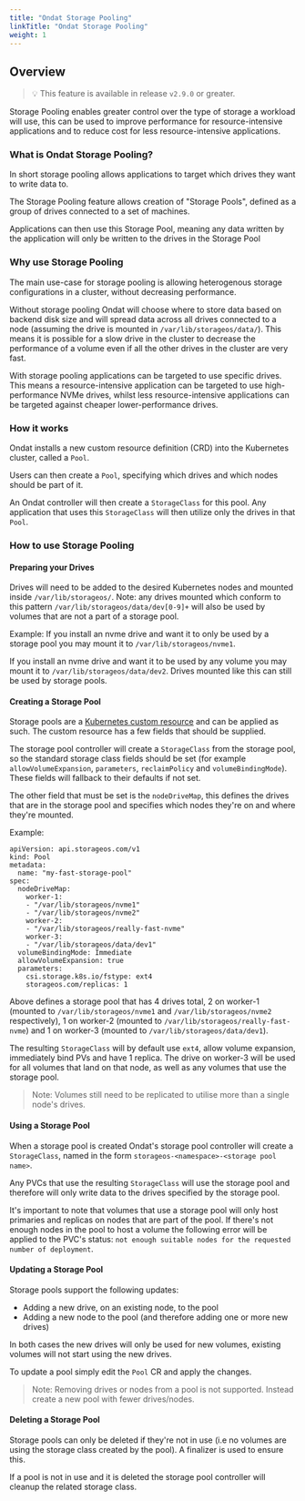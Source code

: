 ```yaml
---
title: "Ondat Storage Pooling"
linkTitle: "Ondat Storage Pooling"
weight: 1
---
```


## Overview

> 💡 This feature is available in release `v2.9.0` or greater.

Storage Pooling enables greater control over the type of storage a workload will use, this can be used to improve performance for resource-intensive applications and to reduce cost for less resource-intensive applications.

### What is Ondat Storage Pooling?

In short storage pooling allows applications to target which drives they want to write data to.

The Storage Pooling feature allows creation of "Storage Pools", defined as a group of drives connected to a set of machines.

Applications can then use this Storage Pool, meaning any data written by the application will only be written to the drives in the Storage Pool

### Why use Storage Pooling

The main use-case for storage pooling is allowing heterogenous storage configurations in a cluster, without decreasing performance.

Without storage pooling Ondat will choose where to store data based on backend disk size and will spread data across all drives connected to a node (assuming the drive is mounted in `/var/lib/storageos/data/`). This means it is possible for a slow drive in the cluster to decrease the performance of a volume even if all the other drives in the cluster are very fast.

With storage pooling applications can be targeted to use specific drives. This means a resource-intensive application can be targeted to use high-performance NVMe drives, whilst less  resource-intensive applications can be targeted against cheaper lower-performance drives.

### How it works

Ondat installs a new custom resource definition (CRD) into the Kubernetes cluster, called a `Pool`.

Users can then create a `Pool`, specifying which drives and which nodes should be part of it.

An Ondat controller will then create a `StorageClass` for this pool. Any application that uses this `StorageClass` will then utilize only the drives in that `Pool`.  

### How to use Storage Pooling

#### Preparing your Drives

Drives will need to be added to the desired Kubernetes nodes and mounted inside `/var/lib/storageos/`. Note: any drives mounted which conform to this pattern `/var/lib/storageos/data/dev[0-9]+` will also be used by volumes that are not a part of a storage pool.

Example:
If you install an nvme drive and want it to only be used by a storage pool you may mount it to `/var/lib/storageos/nvme1`.

If you install an nvme drive and want it to be used by any volume you may mount it to `/var/lib/storageos/data/dev2`. Drives mounted like this can still be used by storage pools.

#### Creating a Storage Pool

Storage pools are a [Kubernetes custom resource](https://kubernetes.io/docs/concepts/extend-kubernetes/api-extension/custom-resources/) and can be applied as such. The custom resource has a few fields that should be supplied.

The storage pool controller will create a `StorageClass` from the storage pool, so the standard storage class fields should be set (for example `allowVolumeExpansion`, `parameters`, `reclaimPolicy` and `volumeBindingMode`). These fields will fallback to their defaults if not set.

The other field that must be set is the `nodeDriveMap`, this defines the drives that are in the storage pool and specifies which nodes they're on and where they're mounted.

Example:

```
apiVersion: api.storageos.com/v1
kind: Pool
metadata:
  name: "my-fast-storage-pool"
spec:
  nodeDriveMap: 
    worker-1: 
    - "/var/lib/storageos/nvme1"
    - "/var/lib/storageos/nvme2"
    worker-2: 
    - "/var/lib/storageos/really-fast-nvme"
    worker-3:
    - "/var/lib/storageos/data/dev1"
  volumeBindingMode: Immediate
  allowVolumeExpansion: true
  parameters:
    csi.storage.k8s.io/fstype: ext4
    storageos.com/replicas: 1
```

Above defines a storage pool that has 4 drives total, 2 on worker-1 (mounted to `/var/lib/storageos/nvme1` and `/var/lib/storageos/nvme2` respectively), 1 on worker-2 (mounted to `/var/lib/storageos/really-fast-nvme`) and 1 on worker-3 (mounted to `/var/lib/storageos/data/dev1`).

The resulting `StorageClass` will by default use `ext4`, allow volume expansion, immediately bind PVs and have 1 replica. The drive on worker-3 will be used for all volumes that land on that node, as well as any volumes that use the storage pool.

> Note: Volumes still need to be replicated to utilise more than a single node's drives.

#### Using a Storage Pool

When a storage pool is created Ondat's storage pool controller will create a `StorageClass`, named in the form `storageos-<namespace>-<storage pool name>`. 

Any PVCs that use the resulting `StorageClass` will use the storage pool and therefore will only write data to the drives specified by the storage pool. 

It's important to note that volumes that use a storage pool will only host primaries and replicas on nodes that are part of the pool. 
If there's not enough nodes in the pool to host a volume the following error will be applied to the PVC's status: `not enough suitable nodes for the requested number of deployment`. 

#### Updating a Storage Pool

Storage pools support the following updates:
 - Adding a new drive, on an existing node, to the pool
 - Adding a new node to the pool (and therefore adding one or more new drives)

In both cases the new drives will only be used for new volumes, existing volumes will not start using the new drives. 

To update a pool simply edit the `Pool` CR and apply the changes. 

> Note: Removing drives or nodes from a pool is not supported. Instead create a new pool with fewer drives/nodes.

#### Deleting a Storage Pool

Storage pools can only be deleted if they're not in use (i.e no volumes are using the storage class created by the pool). A finalizer is used to ensure this.

If a pool is not in use and it is deleted the storage pool controller will cleanup the related storage class. 